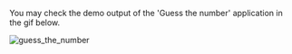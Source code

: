 You may check the demo output of the 'Guess the number' application in the gif below.

![guess_the_number](https://user-images.githubusercontent.com/47264501/111732875-8efaaa00-889c-11eb-99b7-b737d97b335b.gif)

